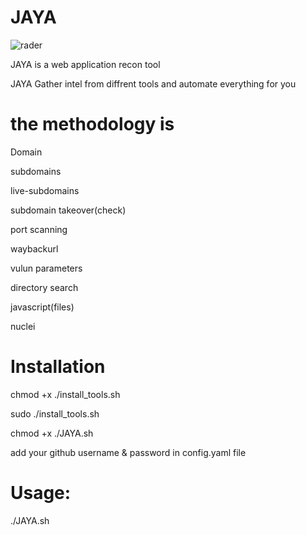 # JAYA
![rader](https://user-images.githubusercontent.com/64041398/116796262-ac8d7700-aaca-11eb-9eca-feed53108601.jpg)

JAYA is a web application recon tool 

JAYA Gather intel from diffrent tools and automate everything for you 


# the methodology is 
Domain

subdomains

live-subdomains

subdomain takeover(check)

port scanning

waybackurl

vulun parameters

directory search

javascript(files)

nuclei

# Installation
chmod +x ./install_tools.sh

sudo ./install_tools.sh

chmod +x ./JAYA.sh

add your github username & password in config.yaml file
# Usage:
./JAYA.sh
